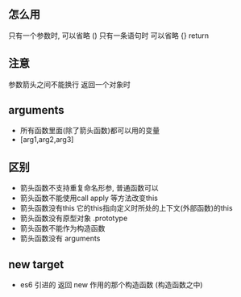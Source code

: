## 怎么用
只有一个参数时, 可以省略 ()
只有一条语句时 可以省略 {} return

## 注意
参数箭头之间不能换行
返回一个对象时
## arguments
- 所有函数里面(除了箭头函数)都可以用的变量
- [arg1,arg2,arg3]


## 区别
- 箭头函数不支持重复命名形参, 普通函数可以
- 箭头函数不能使用call apply 等方法改变this
- 箭头函数没有this 它的this指向定义时所处的上下文(外部函数)的this
- 箭头函数没有原型对象 .prototype
- 箭头函数不能作为构造函数
- 箭头函数没有 arguments

## new target
- es6 引进的 返回 new 作用的那个构造函数 (构造函数之中) 